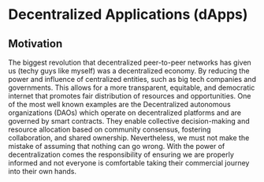  # Decentralized Applications (dApps)
 
## Motivation

The biggest revolution that decentralized peer-to-peer networks has given us (techy guys like myself) was a decentralized economy. By reducing the power and influence of centralized entities, such as big tech companies and governments. This allows for a more transparent, equitable, and democratic internet that promotes fair distribution of resources and opportunities. One of the most well known examples are the Decentralized autonomous organizations (DAOs) which operate on decentralized platforms and are governed by smart contracts. They enable collective decision-making and resource allocation based on community consensus, fostering collaboration, and shared ownership. Nevertheless, we must not make the mistake of assuming that nothing can go wrong. With the power of decentralization comes the responsibility of ensuring we are properly informed and not everyone is comfortable taking their commercial journey into their own hands.

